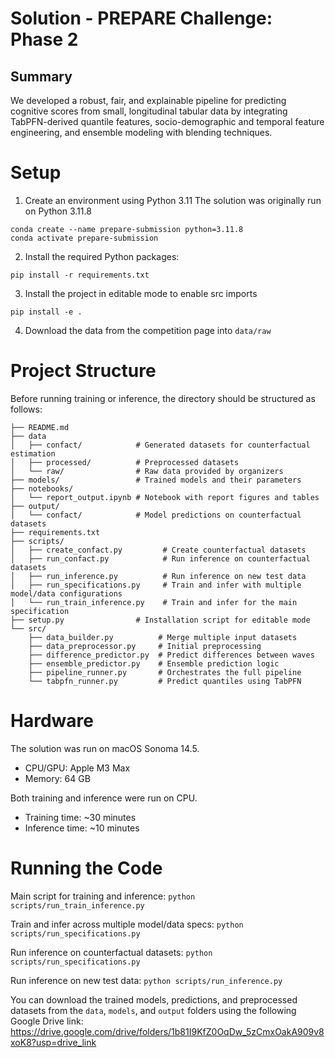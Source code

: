 # Solution - PREPARE Challenge: Phase 2

## Summary

We developed a robust, fair, and explainable pipeline for predicting cognitive scores from small, longitudinal tabular data by integrating TabPFN-derived quantile features, socio-demographic and temporal feature engineering, and ensemble modeling with blending techniques.

# Setup

1. Create an environment using Python 3.11 The solution was originally run on Python 3.11.8
```
conda create --name prepare-submission python=3.11.8
conda activate prepare-submission
```

2. Install the required Python packages:
```
pip install -r requirements.txt
```

3. Install the project in editable mode to enable src imports
```
pip install -e .
```

4. Download the data from the competition page into `data/raw`

# Project Structure

Before running training or inference, the directory should be structured as follows:

```
├── README.md
├── data
│   ├── confact/            # Generated datasets for counterfactual estimation
│   ├── processed/          # Preprocessed datasets
│   └── raw/                # Raw data provided by organizers
├── models/                 # Trained models and their parameters
├── notebooks/
│   └── report_output.ipynb # Notebook with report figures and tables
├── output/
│   └── confact/            # Model predictions on counterfactual datasets
├── requirements.txt
├── scripts/
│   ├── create_confact.py         # Create counterfactual datasets
│   ├── run_confact.py            # Run inference on counterfactual datasets
│   ├── run_inference.py          # Run inference on new test data
│   ├── run_specifications.py     # Train and infer with multiple model/data configurations
│   └── run_train_inference.py    # Train and infer for the main specification
├── setup.py                # Installation script for editable mode
└── src/
    ├── data_builder.py          # Merge multiple input datasets
    ├── data_preprocessor.py     # Initial preprocessing
    ├── difference_predictor.py  # Predict differences between waves
    ├── ensemble_predictor.py    # Ensemble prediction logic
    ├── pipeline_runner.py       # Orchestrates the full pipeline
    └── tabpfn_runner.py         # Predict quantiles using TabPFN
```

# Hardware

The solution was run on macOS Sonoma 14.5.
-	CPU/GPU: Apple M3 Max
-	Memory: 64 GB

Both training and inference were run on CPU.
- Training time: ~30 minutes
- Inference time: ~10 minutes

# Running the Code

Main script for training and inference: `python scripts/run_train_inference.py`

Train and infer across multiple model/data specs: `python scripts/run_specifications.py`

Run inference on counterfactual datasets: `python scripts/run_specifications.py`

Run inference on new test data: `python scripts/run_inference.py`

You can download the trained models, predictions, and preprocessed datasets from the `data`, `models`, and `output` folders using the following Google Drive link: https://drive.google.com/drive/folders/1b81I9KfZ0OqDw_5zCmxOakA909v8xoK8?usp=drive_link
